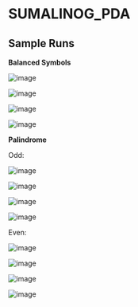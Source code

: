 # SUMALINOG_PDA
## Sample Runs

**Balanced Symbols**

![image](https://user-images.githubusercontent.com/95534475/204253520-77ed0d2c-c159-45a5-992c-ca7bf38cdf5b.png)

![image](https://user-images.githubusercontent.com/95534475/204253615-887dcefb-58db-4936-a662-d4a7b58d24b0.png)

![image](https://user-images.githubusercontent.com/95534475/204253743-ab1d1434-297c-4e0d-9a08-81825baadf10.png)

![image](https://user-images.githubusercontent.com/95534475/204253878-7a716f34-e73f-4451-8f4e-62cb9387cd84.png)

**Palindrome**

Odd:

![image](https://user-images.githubusercontent.com/95534475/204253989-87177070-2ffa-4aee-9893-a8a19fb6f8fc.png)

![image](https://user-images.githubusercontent.com/95534475/204254053-e91bcfb0-ba86-41f4-84a4-32ffcf085cf2.png)

![image](https://user-images.githubusercontent.com/95534475/204254118-0a42faee-b01e-4de2-8cab-a6755a06213a.png)

![image](https://user-images.githubusercontent.com/95534475/204254276-07535d1d-fe7e-46bb-a42e-8587f463d30a.png)

Even:

![image](https://user-images.githubusercontent.com/95534475/204254352-fdf24841-6adf-4d37-b2c7-355877c6fc2f.png)

![image](https://user-images.githubusercontent.com/95534475/204254534-f2929049-0bad-4df7-81be-f17b395183ca.png)

![image](https://user-images.githubusercontent.com/95534475/204254627-aed8293d-4264-43a5-99ed-2dd3eca8f6f8.png)

![image](https://user-images.githubusercontent.com/95534475/204254753-0e72df7f-5ac2-43c7-a2e8-5dc32a5fbcf0.png)

